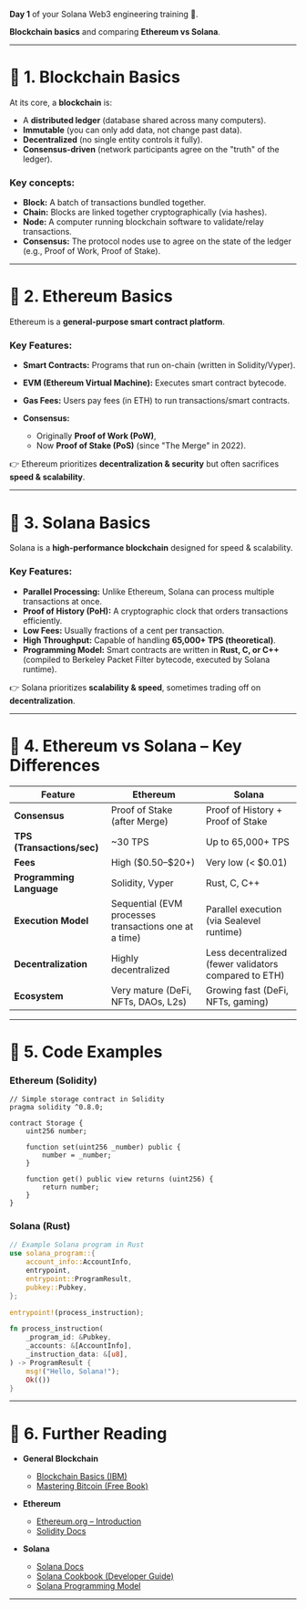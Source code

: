 **Day 1** of your Solana Web3 engineering training 🚀.

**Blockchain basics** and comparing **Ethereum vs Solana**.

---

# 🔹 1. Blockchain Basics

At its core, a **blockchain** is:

* A **distributed ledger** (database shared across many computers).
* **Immutable** (you can only add data, not change past data).
* **Decentralized** (no single entity controls it fully).
* **Consensus-driven** (network participants agree on the "truth" of the ledger).

### Key concepts:

* **Block:** A batch of transactions bundled together.
* **Chain:** Blocks are linked together cryptographically (via hashes).
* **Node:** A computer running blockchain software to validate/relay transactions.
* **Consensus:** The protocol nodes use to agree on the state of the ledger (e.g., Proof of Work, Proof of Stake).

---

# 🔹 2. Ethereum Basics

Ethereum is a **general-purpose smart contract platform**.

### Key Features:

* **Smart Contracts:** Programs that run on-chain (written in Solidity/Vyper).
* **EVM (Ethereum Virtual Machine):** Executes smart contract bytecode.
* **Gas Fees:** Users pay fees (in ETH) to run transactions/smart contracts.
* **Consensus:**

  * Originally **Proof of Work (PoW)**,
  * Now **Proof of Stake (PoS)** (since "The Merge" in 2022).

👉 Ethereum prioritizes **decentralization & security** but often sacrifices **speed & scalability**.

---

# 🔹 3. Solana Basics

Solana is a **high-performance blockchain** designed for speed & scalability.

### Key Features:

* **Parallel Processing:** Unlike Ethereum, Solana can process multiple transactions at once.
* **Proof of History (PoH):** A cryptographic clock that orders transactions efficiently.
* **Low Fees:** Usually fractions of a cent per transaction.
* **High Throughput:** Capable of handling **65,000+ TPS (theoretical)**.
* **Programming Model:** Smart contracts are written in **Rust, C, or C++** (compiled to Berkeley Packet Filter bytecode, executed by Solana runtime).

👉 Solana prioritizes **scalability & speed**, sometimes trading off on **decentralization**.

---

# 🔹 4. Ethereum vs Solana – Key Differences

| Feature                    | **Ethereum**                                          | **Solana**                                            |
| -------------------------- | ----------------------------------------------------- | ----------------------------------------------------- |
| **Consensus**              | Proof of Stake (after Merge)                          | Proof of History + Proof of Stake                     |
| **TPS (Transactions/sec)** | \~30 TPS                                              | Up to 65,000+ TPS                                     |
| **Fees**                   | High (\$0.50–\$20+)                                   | Very low (< \$0.01)                                   |
| **Programming Language**   | Solidity, Vyper                                       | Rust, C, C++                                          |
| **Execution Model**        | Sequential (EVM processes transactions one at a time) | Parallel execution (via Sealevel runtime)             |
| **Decentralization**       | Highly decentralized                                  | Less decentralized (fewer validators compared to ETH) |
| **Ecosystem**              | Very mature (DeFi, NFTs, DAOs, L2s)                   | Growing fast (DeFi, NFTs, gaming)                     |

---

# 🔹 5. Code Examples

### Ethereum (Solidity)

```solidity
// Simple storage contract in Solidity
pragma solidity ^0.8.0;

contract Storage {
    uint256 number;

    function set(uint256 _number) public {
        number = _number;
    }

    function get() public view returns (uint256) {
        return number;
    }
}
```

### Solana (Rust)

```rust
// Example Solana program in Rust
use solana_program::{
    account_info::AccountInfo,
    entrypoint,
    entrypoint::ProgramResult,
    pubkey::Pubkey,
};

entrypoint!(process_instruction);

fn process_instruction(
    _program_id: &Pubkey,
    _accounts: &[AccountInfo],
    _instruction_data: &[u8],
) -> ProgramResult {
    msg!("Hello, Solana!");
    Ok(())
}
```

---

# 🔹 6. Further Reading

* **General Blockchain**

  * [Blockchain Basics (IBM)](https://www.ibm.com/topics/what-is-blockchain)
  * [Mastering Bitcoin (Free Book)](https://github.com/bitcoinbook/bitcoinbook)

* **Ethereum**

  * [Ethereum.org – Introduction](https://ethereum.org/en/developers/docs/intro-to-ethereum/)
  * [Solidity Docs](https://docs.soliditylang.org/)

* **Solana**

  * [Solana Docs](https://docs.solana.com/)
  * [Solana Cookbook (Developer Guide)](https://solanacookbook.com/)
  * [Solana Programming Model](https://docs.solana.com/developing/programming-model/overview)

---

